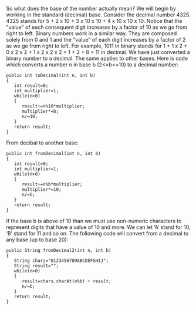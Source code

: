 So what does the base of the number actually mean? We will begin by working in the standard (decimal) base. Consider the decimal number 4325. 4325 stands for 5 + 2 x 10 + 3 x 10 x 10 + 4 x 10 x 10 x 10. Notice that the "value" of each consequent digit increases by a factor of 10 as we go from right to left. Binary numbers work in a similar way. They are composed solely from 0 and 1 and the "value" of each digit increases by a factor of 2 as we go from right to left. For example, 1011 in binary stands for 1 + 1 x 2 + 0 x 2 x 2 + 1 x 2 x 2 x 2 = 1 + 2 + 8 = 11 in decimal. We have just converted a binary number to a decimal. The same applies to other bases. Here is code which converts a number n in base b (2<=b<=10) to a decimal number:

```
public int toDecimal(int n, int b)
{
   int result=0;
   int multiplier=1;
   while(n>0)
   {
      result+=n%10*multiplier;
      multiplier*=b;
      n/=10;
   }
   return result;
}
```

From decibal to another base:

```
public int fromDecimal(int n, int b)
{
   int result=0;
   int multiplier=1;
   while(n>0)
   {
      result+=n%b*multiplier;
      multiplier*=10;
      n/=b;
   }
   return result;
}
```

If the base b is above of 10 than we must use non-numeric characters to represent digits that have a value of 10 and more. We can let ‘A’ stand for 10, ‘B’ stand for 11 and so on. The following code will convert from a decimal to any base (up to base 20):

```
public String fromDecimal2(int n, int b)
{
   String chars="0123456789ABCDEFGHIJ";
   String result="";
   while(n>0)
   {
      result=chars.charAt(n%b) + result;
      n/=b;
   }
   return result;
}
```
